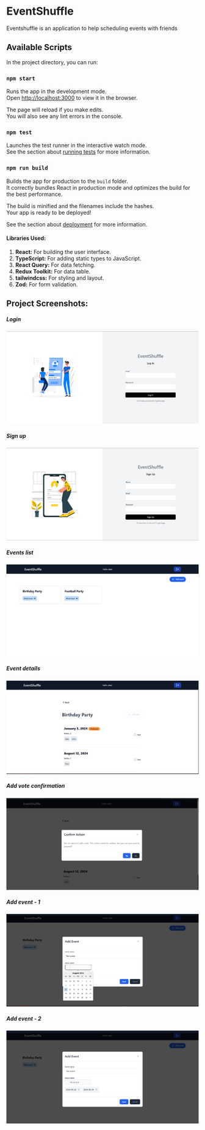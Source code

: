 # EventShuffle

Eventshuffle is an application to help scheduling events with friends

## Available Scripts

In the project directory, you can run:

### `npm start`

Runs the app in the development mode.\
Open [http://localhost:3000](http://localhost:3000) to view it in the browser.

The page will reload if you make edits.\
You will also see any lint errors in the console.

### `npm test`

Launches the test runner in the interactive watch mode.\
See the section about [running tests](https://facebook.github.io/create-react-app/docs/running-tests) for more information.

### `npm run build`

Builds the app for production to the `build` folder.\
It correctly bundles React in production mode and optimizes the build for the best performance.

The build is minified and the filenames include the hashes.\
Your app is ready to be deployed!

See the section about [deployment](https://facebook.github.io/create-react-app/docs/deployment) for more information.

#### Libraries Used:

1. **React:** For building the user interface.
2. **TypeScript:** For adding static types to JavaScript.
3. **React Query:** For data fetching.
4. **Redux Toolkit:** For data table.
5. **tailwindcss:** For styling and layout.
6. **Zod:** For form validation.

## Project Screenshots:

##### Login

![List page 1](/src/assets/screenshots/login.png)

##### Sign up

![List page 1](/src/assets/screenshots/signup.png)

##### Events list

![List page 1](/src/assets/screenshots/events.png)

##### Event details

![List page 1](/src/assets/screenshots/eventdetails.png)

##### Add vote confirmation

![List page 1](/src/assets/screenshots/addvote.png)

##### Add event - 1

![List page 1](/src/assets/screenshots/add1.png)

##### Add event - 2

![List page 1](/src/assets/screenshots/add2.png)
